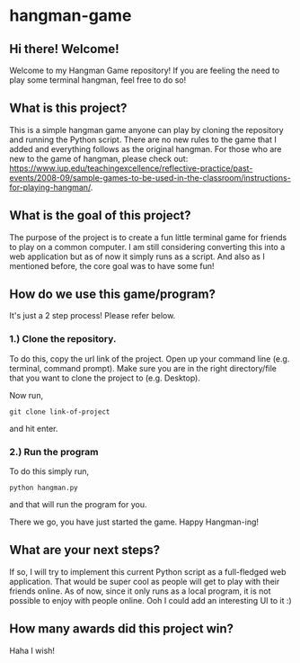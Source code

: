 # hangman-game

## Hi there! Welcome! 
Welcome to my Hangman Game repository! If you are feeling the need to play some terminal hangman, feel free to do so! 

## What is this project? 
This is a simple hangman game anyone can play by cloning the repository and running the Python script. There are no new rules to the game that I added and everything follows as the original hangman. For those who are new to the game of hangman, please check out: https://www.iup.edu/teachingexcellence/reflective-practice/past-events/2008-09/sample-games-to-be-used-in-the-classroom/instructions-for-playing-hangman/.

## What is the goal of this project?
The purpose of the project is to create a fun little terminal game for friends to play on a common computer. I am still considering converting this into a web application but as of now it simply runs as a script. And also as I mentioned before, the core goal was to have some fun! 

## How do we use this game/program? 
It's just a 2 step process! Please refer below.

### 1.) Clone the repository. 
To do this, copy the url link of the project. Open up your command line (e.g. terminal, command prompt). Make sure you are in the right directory/file that you want to clone the project to (e.g. Desktop). 

Now run, 

```
git clone link-of-project
```

and hit enter. 

### 2.) Run the program
To do this simply run,

``` 
python hangman.py 
```

and that will run the program for you. 

There we go, you have just started the game. Happy Hangman-ing!

## What are your next steps?
If so, I will try to implement this current Python script as a full-fledged web application. That would be super cool as people will get to play with their friends online. As of now, since it only runs as a local program, it is not possible to enjoy with people online. Ooh I could add an interesting UI to it :)

## How many awards did this project win? 
Haha I wish! 
